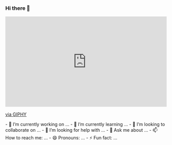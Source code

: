 ### Hi there 👋

<div style="width:100%;height:0;padding-bottom:56%;position:relative;"><iframe src="https://giphy.com/embed/gG6OcTSRWaSis" width="100%" height="100%" style="position:absolute" frameBorder="0" class="giphy-embed" allowFullScreen></iframe></div><p><a href="https://giphy.com/gifs/works-always-development-gG6OcTSRWaSis">via GIPHY</a></p>
- 🔭 I’m currently working on ...
- 🌱 I’m currently learning ...
- 👯 I’m looking to collaborate on ...
- 🤔 I’m looking for help with ...
- 💬 Ask me about ...
- 📫 How to reach me: ...
- 😄 Pronouns: ...
- ⚡ Fun fact: ...

